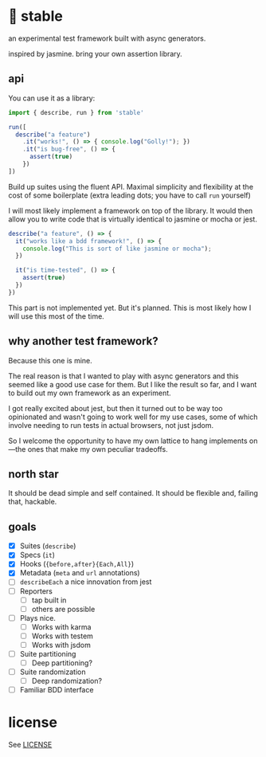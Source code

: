 # :horse: stable

an experimental test framework built with async generators.

inspired by jasmine. bring your own assertion library.

## api

You can use it as a library:
```javascript
import { describe, run } from 'stable'

run([
  describe("a feature")
    .it("works!", () => { console.log("Golly!"); })
    .it("is bug-free", () => {
      assert(true)
    })
])
```

Build up suites using the fluent API. Maximal simplicity and flexibility at the cost of some boilerplate (extra leading dots; you have to call `run` yourself)

I will most likely implement a framework on top of the library. It would then allow you to write code that is virtually identical to jasmine or mocha or jest.

```javascript
describe("a feature", () => {
  it("works like a bdd framework!", () => {
    console.log("This is sort of like jasmine or mocha");
  })

  it("is time-tested", () => {
    assert(true)
  })
})
```
This part is not implemented yet. But it's planned. This is most likely how I will use this most of the time.

## why another test framework?

Because this one is mine.

The real reason is that I wanted to play with async generators and this seemed like a good use case for them. But I like the result so far, and I want to build out my own framework as an experiment.

I got really excited about jest, but then it turned out to be way too opinionated and wasn't going to work well for my use cases, some of which involve needing to run tests in actual browsers, not just jsdom.

So I welcome the opportunity to have my own lattice to hang implements on—the ones that make my own peculiar tradeoffs.

## north star

It should be dead simple and self contained. It should be flexible and, failing that, hackable.

## goals

- [x] Suites (`describe`)
- [x] Specs (`it`)
- [x] Hooks (`{before,after}{Each,All}`)
- [x] Metadata (`meta` and `url` annotations)
- [ ] `describeEach` a nice innovation from jest
- [ ] Reporters
  - [ ] tap built in
  - [ ] others are possible
- [ ] Plays nice.
  - [ ] Works with karma
  - [ ] Works with testem
  - [ ] Works with jsdom
- [ ] Suite partitioning
  - [ ] Deep partitioning?
- [ ] Suite randomization
  - [ ] Deep randomization?
- [ ] Familiar BDD interface

# license

See [LICENSE](LICENSE)
